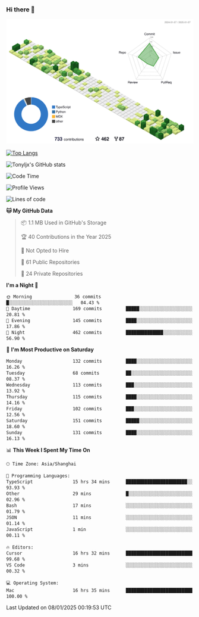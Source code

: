 ### Hi there 👋

![](./profile-3d-contrib/profile-green-animate.svg)

 

[![Top Langs](https://github-readme-stats.vercel.app/api/top-langs/?username=tonyljx)](https://github.com/anuraghazra/github-readme-stats)

![Tonyljx's GitHub stats](https://github-readme-stats.vercel.app/api?username=tonyljx&theme=default&show_icons=true)

 

<!--START_SECTION:waka-->
![Code Time](http://img.shields.io/badge/Code%20Time-1%2C111%20hrs%2043%20mins-blue)

![Profile Views](http://img.shields.io/badge/Profile%20Views-2-blue)

![Lines of code](https://img.shields.io/badge/From%20Hello%20World%20I%27ve%20Written-750.8%20thousand%20lines%20of%20code-blue)

**🐱 My GitHub Data** 

> 📦 1.1 MB Used in GitHub's Storage 
 > 
> 🏆 40 Contributions in the Year 2025
 > 
> 🚫 Not Opted to Hire
 > 
> 📜 61 Public Repositories 
 > 
> 🔑 24 Private Repositories 
 > 
**I'm a Night 🦉** 

```text
🌞 Morning                36 commits          █░░░░░░░░░░░░░░░░░░░░░░░░   04.43 % 
🌆 Daytime                169 commits         █████░░░░░░░░░░░░░░░░░░░░   20.81 % 
🌃 Evening                145 commits         ████░░░░░░░░░░░░░░░░░░░░░   17.86 % 
🌙 Night                  462 commits         ██████████████░░░░░░░░░░░   56.90 % 
```
📅 **I'm Most Productive on Saturday** 

```text
Monday                   132 commits         ████░░░░░░░░░░░░░░░░░░░░░   16.26 % 
Tuesday                  68 commits          ██░░░░░░░░░░░░░░░░░░░░░░░   08.37 % 
Wednesday                113 commits         ███░░░░░░░░░░░░░░░░░░░░░░   13.92 % 
Thursday                 115 commits         ████░░░░░░░░░░░░░░░░░░░░░   14.16 % 
Friday                   102 commits         ███░░░░░░░░░░░░░░░░░░░░░░   12.56 % 
Saturday                 151 commits         █████░░░░░░░░░░░░░░░░░░░░   18.60 % 
Sunday                   131 commits         ████░░░░░░░░░░░░░░░░░░░░░   16.13 % 
```


📊 **This Week I Spent My Time On** 

```text
🕑︎ Time Zone: Asia/Shanghai

💬 Programming Languages: 
TypeScript               15 hrs 34 mins      ███████████████████████░░   93.93 % 
Other                    29 mins             █░░░░░░░░░░░░░░░░░░░░░░░░   02.96 % 
Bash                     17 mins             ░░░░░░░░░░░░░░░░░░░░░░░░░   01.79 % 
JSON                     11 mins             ░░░░░░░░░░░░░░░░░░░░░░░░░   01.14 % 
JavaScript               1 min               ░░░░░░░░░░░░░░░░░░░░░░░░░   00.11 % 

🔥 Editors: 
Cursor                   16 hrs 32 mins      █████████████████████████   99.68 % 
VS Code                  3 mins              ░░░░░░░░░░░░░░░░░░░░░░░░░   00.32 % 

💻 Operating System: 
Mac                      16 hrs 35 mins      █████████████████████████   100.00 % 
```


 Last Updated on 08/01/2025 00:19:53 UTC
<!--END_SECTION:waka-->
